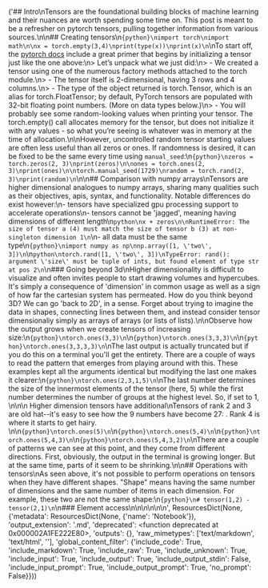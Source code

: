 ('## Intro\nTensors are the foundational building blocks of machine learning and their nuances are worth spending some time on. This post is meant to be a refresher on pytorch tensors, pulling together information from various sources.\n\n## Creating tensors\n```{python}\nimport torch\nimport math\n\nx = torch.empty(3,4)\nprint(type(x))\nprint(x)\n```\nTo start off, the [pytorch docs](https://pytorch.org/tutorials/beginner/introyt/tensors_deeper_tutorial.html) include a great primer that begins by initializing a tensor just like the one above:\n> Let’s unpack what we just did:\n> - We created a tensor using one of the numerous factory methods attached to the torch module.\n> - The tensor itself is 2-dimensional, having 3 rows and 4 columns.\n> - The type of the object returned is torch.Tensor, which is an alias for torch.FloatTensor; by default, PyTorch tensors are populated with 32-bit floating point numbers. (More on data types below.)\n> - You will probably see some random-looking values when printing your tensor. The torch.empty() call allocates memory for the tensor, but does not initialize it with any values - so what you’re seeing is whatever was in memory at the time of allocation.\n\nHowever, uncontrolled random tensor starting values are often less useful than all zeros or ones. If randomness is desired, it can be fixed to be the same every time using `manual_seed`:\n```{python}\nzeros = torch.zeros(2, 3)\nprint(zeros)\n\nones = torch.ones(2, 3)\nprint(ones)\n\ntorch.manual_seed(1729)\nrandom = torch.rand(2, 3)\nprint(random)\n```\n\n## Comparison with numpy arrays\nTensors are higher dimensional analogues to numpy arrays, sharing many qualities such as their objectives, apis, syntax, and functionality. Notable differences do exist however:\n- tensors have specialized gpu processing support to accelerate operations\n- tensors cannot be \'jagged\', meaning having dimensions of different length\n```python\nx + zeros\n\nRuntimeError: The size of tensor a (4) must match the size of tensor b (3) at non-singleton dimension 1\n```\n- all data must be the same type\n```{python}\nimport numpy as np\nnp.array([1, \'two\', 3])\n```\n```python\ntorch.rand([1, \'two\', 3])\nTypeError: rand(): argument \'size\' must be tuple of ints, but found element of type str at pos 2\n```\n### Going beyond 3d\nHigher dimensionality is difficult to visualize and often invites people to start drawing volumes and hypercubes. It\'s simply a consequence of \'dimension\' in common usage as well as a sign of how far the cartesian system has permeated. How do you think beyond 3D? We can go \'back to 2D\', in a sense. Forget about trying to imagine the data in shapes, connecting lines between them, and instead consider tensor dimensionaliy simply as arrays of arrays (or lists of lists).\n\nObserve how the output grows when we create tensors of increasing size:\n```{python}\ntorch.ones(3,3)\n```\n```{python}\ntorch.ones(3,3,3)\n```\n```{python}\ntorch.ones(3,3,3,3)\n```\nThe last output is actually truncated but if you do this on a terminal you\'ll get the entirety. There are a couple of ways to read the pattern that emerges from playing around with this. These examples kept all the arguments identical but modifying the last one makes it clearer:\n```{python}\ntorch.ones(2,3,1,5)\n```\nThe last number determines the size of the innermost elements of the tensor (here, 5) while the first number determines the number of groups at the highest level. So, if set to 1, \n\n\n Higher dimension tensors have additional\nTensors of rank 2 and 3 are old hat--it\'s easy to see how the 9 numbers have become 27: . Rank 4 is where it starts to get hairy. \n\n```{python}\ntorch.ones(5)\n```\n```{python}\ntorch.ones(5,4)\n```\n```{python}\ntorch.ones(5,4,3)\n```\n```{python}\ntorch.ones(5,4,3,2)\n```\nThere are a couple of patterns we can see at this point, and they come from different directions. First, obviously, the output in the terminal is growing longer. But at the same time, parts of it seem to be shrinking.\n\n## Operations with tensors\nAs seen above, it\'s not possible to perform operations on tensors when they have different shapes. "Shape" means having the same number of dimensions and the same number of items in each dimension. For example, these two are not the same shape:\n```{python}\n# tensor(1,2) - tensor(2,1)\n```\n### Element access\n\n\n\n\n\n', ResourcesDict(None, {'metadata': ResourcesDict(None, {'name': 'Notebook'}), 'output_extension': '.md', 'deprecated': <function deprecated at 0x000002A1FE222E80>, 'outputs': {}, 'raw_mimetypes': ['text/markdown', 'text/html', ''], 'global_content_filter': {'include_code': True, 'include_markdown': True, 'include_raw': True, 'include_unknown': True, 'include_input': True, 'include_output': True, 'include_output_stdin': False, 'include_input_prompt': True, 'include_output_prompt': True, 'no_prompt': False}}))